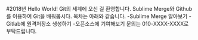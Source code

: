 #2018년 Hello World!
Git의 세계에 오신 걸 환영합니다.
Sublime Merge와 Github를 이용하여 Git을 배워봅시다.
목차는 아래와 같습니다.
-Sublime Merge 알아보기
-Gitlab에 원격저장소 생성하기
-오픈소스에 기여해보기
문의는 010-XXXX-XXXX로 부탁드립니다.
